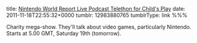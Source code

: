 title: [Nintendo World Report Live Podcast Telethon for Child's Play](http://www.nintendoworldreport.com/sitenews/28313)
date: 2011-11-18T22:55:32+0000
tumblr: 12983880765
tumblrType: link
%%%

Charity mega-show. They'll talk about video games, particularly Nintendo. Starts at 5.00 GMT, Saturday 19th (tomorrow). 
